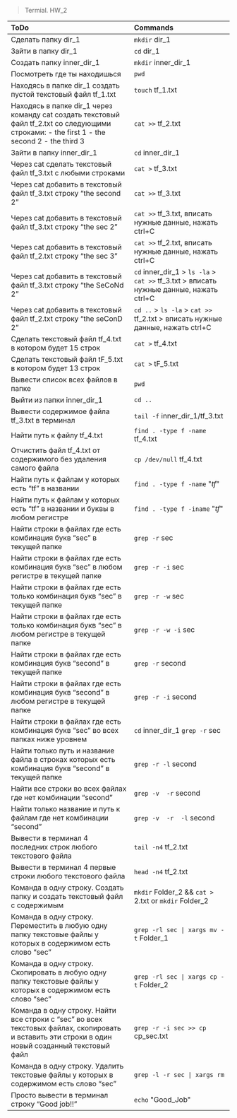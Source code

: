 > Termial. HW_2

|ToDo|Commands|
|:----|:-------|
|Сделать папку dir_1|`mkdir` dir_1|
|Зайти в папку dir_1|`cd` dir_1|
|Создать папку inner_dir_1|`mkdir` inner_dir_1|
|Посмотреть где ты находишься|`pwd`|
|Находясь в папке dir_1 создать пустой текстовый файл tf_1.txt|`touch` tf_1.txt|
|Находясь в папке dir_1 через команду cat создать текстовый файл tf_2.txt со следующими строками: - the first 1 - the second 2 - the third 3|`cat >>` tf_2.txt|
|Зайти в папку inner_dir_1|`cd` inner_dir_1|
|Через cat сделать текстовый файл tf_3.txt  c любыми строками|`cat >` tf_3.txt|
|Через cat добавить в текстовый файл tf_3.txt строку “the second 2”|`cat >>` tf_3.txt|
|Через cat добавить в текстовый файл tf_3.txt строку “the sec 2”|`cat >>` tf_3.txt, вписать нужные данные, нажать ctrl+C|
|Через cat добавить в текстовый файл tf_2.txt строку “the sec 3”|`cat >>` tf_2.txt, вписать нужные данные, нажать ctrl+C|
|Через cat добавить в текстовый файл tf_3.txt строку “the SeCoNd 2”|`cd` inner_dir_1 > `ls -la` > `cat >>` tf_3.txt > вписать нужные данные, нажать ctrl+C|
|Через cat добавить в текстовый файл tf_2.txt строку “the seConD 2”|`cd ..` > `ls -la` > `cat >>` tf_2.txt > вписать нужные данные, нажать ctrl+C|
|Сделать текстовый файл tf_4.txt в котором будет 15 строк|`cat >` tf_4.txt|
|Сделать текстовый файл tF_5.txt в котором будет 13 строк|`cat >` tF_5.txt|
|Вывести список всех файлов в папке|`pwd`|
|Выйти из папки inner_dir_1|`cd ..`|
|Вывести содержимое файла tf_3.txt в терминал|`tail -f` inner_dir_1/tf_3.txt|
|Найти путь к файлу tf_4.txt|`find . -type f -name` tf_4.txt|
|Отчистить файл tf_4.txt от содержимого без удаления самого файла|`cp /dev/null` tf_4.txt|
|Найти путь к файлам у которых есть  “tf” в названии|`find . -type f -name` "*tf*"|
|Найти путь к файлам у которых есть  “tf” в названии и буквы в любом регистре|`find . -type f -iname` "*tf*"|
|Найти строки в файлах где есть комбинация букв “sec” в текущей папке|`grep -r` sec|
|Найти строки в файлах где есть комбинация букв “sec” в любом регистре в текущей папке|`grep -r -i` sec|
|Найти строки в файлах где есть только комбинация букв “sec” в текущей папке|`grep -r -w` sec|
|Найти строки в файлах где есть только комбинация букв “sec” в любом регистре в текущей папке|`grep -r -w -i` sec|
|Найти строки в файлах где есть комбинация букв “second” в текущей папке|`grep -r` second|
|Найти строки в файлах где есть комбинация букв “second” в любом регистре в текущей папке|`grep -r -i` second|
|Найти строки в файлах где есть комбинация букв “sec” во всех папках ниже уровнем|`cd` inner_dir_1 `grep -r` sec|
|Найти только путь и название файла в строках которых есть комбинация букв “second” в текущей папке|`grep -r -l` second|
|Найти все строки во всех файлах где нет комбинации “second”|`grep -v  -r` second|
|Найти только название и путь к файлам где нет комбинации “second”|`grep -v  -r  -l` second|
|Вывести в терминал 4 последних строк любого текстового файла|`tail -n4` tf_2.txt|
|Вывести в терминал 4 первые строки любого текстового файла|`head -n4` tf_2.txt|
|Команда в одну строку. Создать папку и создать текстовый файл с содержимым|`mkdir` Folder_2 && `cat >` 2.txt or `mkdir` Folder_2 | `cat >` 2.txt|
|Команда в одну строку. Переместить в любую одну папку текстовые файлы у которых в содержимом есть слово “sec”|`grep -rl sec \| xargs mv -t` Folder_1|
|Команда в одну строку. Скопировать в любую одну папку текстовые файлы у которых в содержимом есть слово “sec”|`grep -rl sec \| xargs cp -t` Folder_2|
|Команда в одну строку. Найти все строки c “sec” во всех текстовых файлах, скопировать и вставить эти строки в один новый созданный текстовый файл|`grep -r -i sec >> cp` cp_sec.txt|
|Команда в одну строку. Удалить текстовые файлы у которых в содержимом есть слово “sec”|`grep -l -r sec \| xargs rm`|
|Просто вывести в терминал строку “Good job!!”|`echo` "Good_Job"|
